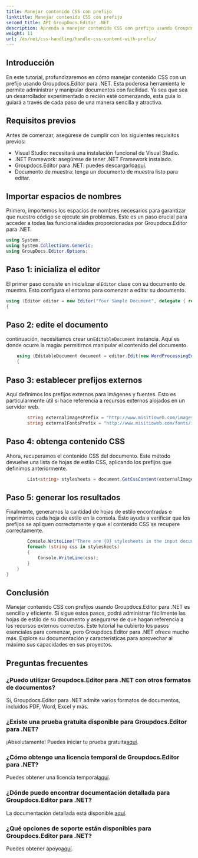 ```yaml
---
title: Manejar contenido CSS con prefijo
linktitle: Manejar contenido CSS con prefijo
second_title: API GroupDocs.Editor .NET
description: Aprenda a manejar contenido CSS con prefijo usando Groupdocs.Editor para .NET en este tutorial detallado paso a paso. Perfecto para desarrolladores de todos los niveles.
weight: 11
url: /es/net/css-handling/handle-css-content-with-prefix/
---
```

## Introducción
En este tutorial, profundizaremos en cómo manejar contenido CSS con un prefijo usando Groupdocs.Editor para .NET. Esta poderosa herramienta le permite administrar y manipular documentos con facilidad. Ya sea que sea un desarrollador experimentado o recién esté comenzando, esta guía lo guiará a través de cada paso de una manera sencilla y atractiva.
## Requisitos previos
Antes de comenzar, asegúrese de cumplir con los siguientes requisitos previos:
- Visual Studio: necesitará una instalación funcional de Visual Studio.
- .NET Framework: asegúrese de tener .NET Framework instalado.
-  Groupdocs.Editor para .NET: puedes descargarlo[aquí](https://releases.groupdocs.com/editor/net/).
- Documento de muestra: tenga un documento de muestra listo para editar.
## Importar espacios de nombres
Primero, importemos los espacios de nombres necesarios para garantizar que nuestro código se ejecute sin problemas. Este es un paso crucial para acceder a todas las funcionalidades proporcionadas por Groupdocs.Editor para .NET.
```csharp
using System;
using System.Collections.Generic;
using GroupDocs.Editor.Options;
```
## Paso 1: inicializa el editor
 El primer paso consiste en inicializar el`Editor` clase con su documento de muestra. Esto configura el entorno para comenzar a editar su documento.
```csharp
using (Editor editor = new Editor("Your Sample Document", delegate { return new WordProcessingLoadOptions(); }))
{
```
## Paso 2: edite el documento
 continuación, necesitamos crear un`EditableDocument` instancia. Aquí es donde ocurre la magia: permitirnos manipular el contenido del documento.
```csharp
    using (EditableDocument document = editor.Edit(new WordProcessingEditOptions()))
    {
```
## Paso 3: establecer prefijos externos
Aquí definimos los prefijos externos para imágenes y fuentes. Esto es particularmente útil si hace referencia a recursos externos alojados en un servidor web.
```csharp
        string externalImagesPrefix = "http://www.misitioweb.com/images/id=";
        string externalFontsPrefix = "http://www.misitioweb.com/fonts/id=";
```
## Paso 4: obtenga contenido CSS
Ahora, recuperamos el contenido CSS del documento. Este método devuelve una lista de hojas de estilo CSS, aplicando los prefijos que definimos anteriormente.
```csharp
        List<string> stylesheets = document.GetCssContent(externalImagesPrefix, externalFontsPrefix);
```
## Paso 5: generar los resultados
Finalmente, generamos la cantidad de hojas de estilo encontradas e imprimimos cada hoja de estilo en la consola. Esto ayuda a verificar que los prefijos se apliquen correctamente y que el contenido CSS se recupere correctamente.
```csharp
        Console.WriteLine("There are {0} stylesheets in the input document", stylesheets.Count);
        foreach (string css in stylesheets)
        {
            Console.WriteLine(css);
        }
    }
}
```
## Conclusión
Manejar contenido CSS con prefijos usando Groupdocs.Editor para .NET es sencillo y eficiente. Si sigue estos pasos, podrá administrar fácilmente las hojas de estilo de su documento y asegurarse de que hagan referencia a los recursos externos correctos. Este tutorial ha cubierto los pasos esenciales para comenzar, pero Groupdocs.Editor para .NET ofrece mucho más. Explore su documentación y características para aprovechar al máximo sus capacidades en sus proyectos.
## Preguntas frecuentes
### ¿Puedo utilizar Groupdocs.Editor para .NET con otros formatos de documentos?
Sí, Groupdocs.Editor para .NET admite varios formatos de documentos, incluidos PDF, Word, Excel y más.
### ¿Existe una prueba gratuita disponible para Groupdocs.Editor para .NET?
 ¡Absolutamente! Puedes iniciar tu prueba gratuita[aquí](https://releases.groupdocs.com/).
### ¿Cómo obtengo una licencia temporal de Groupdocs.Editor para .NET?
 Puedes obtener una licencia temporal[aquí](https://purchase.groupdocs.com/temporary-license/).
### ¿Dónde puedo encontrar documentación detallada para Groupdocs.Editor para .NET?
 La documentación detallada está disponible.[aquí](https://tutorials.groupdocs.com/editor/net/).
### ¿Qué opciones de soporte están disponibles para Groupdocs.Editor para .NET?
 Puedes obtener apoyo[aquí](https://forum.groupdocs.com/c/editor/20).